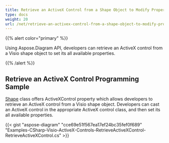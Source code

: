 ```yaml
---
title: Retrieve an ActiveX Control from a Shape Object to Modify Properties
type: docs
weight: 20
url: /net/retrieve-an-activex-control-from-a-shape-object-to-modify-properties/
---
```


{{% alert color="primary" %}} 

Using Aspose.Diagram API, developers can retrieve an ActiveX control from a Visio shape object to set its all available properties.

{{% /alert %}} 
## **Retrieve an ActiveX Control Programming Sample**
[Shape](http://www.aspose.com/api/net/diagram/aspose.diagram/shape) class offers ActiveXControl property which allows developers to retrieve an ActiveX control from a Visio shape object. Developers can cast an ActiveX control in the appropriate ActiveX control class, and then set its all available properties.

{{< gist "aspose-diagram" "cce69e51f567ea17ef24bc35fef0f689" "Examples-CSharp-Visio-ActiveX-Controls-RetrieveActiveXControl-RetrieveActiveXControl.cs" >}}
